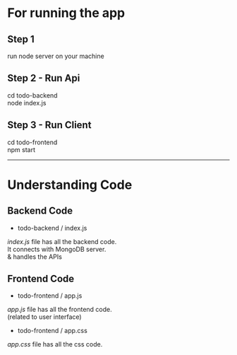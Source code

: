 # For running the app

## Step 1
run node server on your machine

## Step 2 - Run Api
cd todo-backend\
node index.js

## Step 3 - Run Client

cd todo-frontend\
npm start

_______

# Understanding Code

## Backend Code

* todo-backend / index.js

*index.js* file has all the backend code.\
It connects with MongoDB server.\
& handles the APIs

## Frontend Code

* todo-frontend / app.js

*app.js* file has all the frontend code.\
(related to user interface)

* todo-frontend / app.css

*app.css* file has all the css code.
